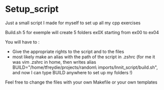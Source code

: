# Setup_script
Just a small script I made for myself to set up all my cpp exercises

Build.sh 5 for exemple will create 5 folders ex0X starting from ex00
to ex04

You will have to :
- Give the appropriate rights to the script and to the files
- most likely make an alias with the path of the script in .zshrc
(for me it was vim .zshrc in home, then writes alias BUILD="/home/tfreydie/projects/random\ imports/Innit_script/build.sh", and now I can type BUILD anywhere to set up my folders !)

Feel free to change the files with your own Makefile or your own templates





